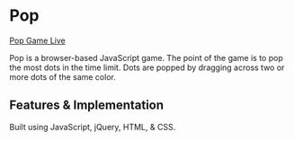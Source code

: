 # Pop

[Pop Game Live][link]

[link]: www.github.com/#

Pop is a browser-based JavaScript game.  The point of the game is to pop the most dots in the time limit.  Dots are popped by dragging across two or more dots of the same color.


## Features & Implementation

Built using JavaScript, jQuery, HTML, & CSS.
